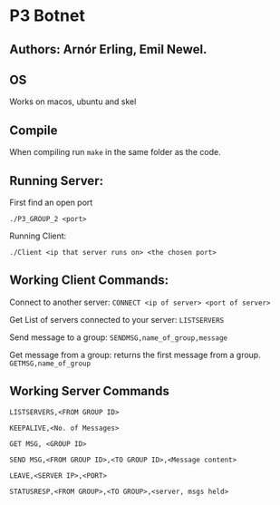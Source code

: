 # P3 Botnet

## Authors: Arnór Erling, Emil Newel.

## OS

Works on macos, ubuntu and skel
    
## Compile

When compiling run `make` in the same folder as the code.

## Running Server: 

First find an open port

`./P3_GROUP_2 <port>`

Running Client:

`./Client <ip that server runs on> <the chosen port>`

## Working Client Commands:

Connect to another server: 
`CONNECT <ip of server> <port of server>`

Get List of servers connected to your server:
`LISTSERVERS`

Send message to a group:
`SENDMSG,name_of_group,message`

Get message from a group: returns the first message from a group.
`GETMSG,name_of_group`

## Working Server Commands
`LISTSERVERS,<FROM GROUP ID>` 
 
`KEEPALIVE,<No. of Messages>` 

`GET MSG, <GROUP ID>` 

`SEND MSG,<FROM GROUP ID>,<TO GROUP ID>,<Message content>`

`LEAVE,<SERVER IP>,<PORT>` 

`STATUSRESP,<FROM GROUP>,<TO GROUP>,<server, msgs held>`
